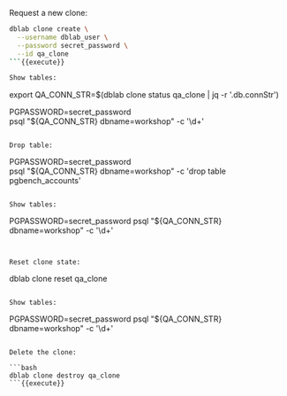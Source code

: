 Request a new clone:
```bash
dblab clone create \
  --username dblab_user \
  --password secret_password \
  --id qa_clone
```{{execute}}

Show tables:
```
export QA_CONN_STR=$(dblab clone status qa_clone | jq -r '.db.connStr')

PGPASSWORD=secret_password \
psql "${QA_CONN_STR} dbname=workshop" -c '\d+'
```{{execute}}

Drop table:
```
PGPASSWORD=secret_password \
psql "${QA_CONN_STR} dbname=workshop" -c 'drop table pgbench_accounts'
```{{execute}}

Show tables:
```
PGPASSWORD=secret_password psql "${QA_CONN_STR} dbname=workshop" -c '\d+'
```{{execute}}


Reset clone state:
```
dblab clone reset qa_clone
```{{execute}}

Show tables:
```
PGPASSWORD=secret_password psql "${QA_CONN_STR} dbname=workshop" -c '\d+'
```{{execute}}

Delete the clone:

```bash
dblab clone destroy qa_clone
```{{execute}}
